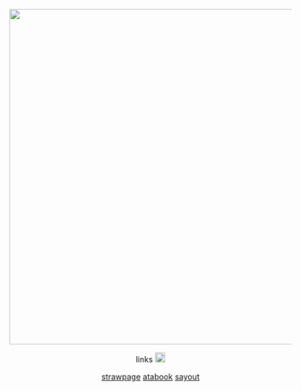 <p align="center">
    <img width="600" src="https://i.pinimg.com/1200x/3c/2b/6b/3c2b6bebe2a9e15a867a82c979bfa00f.jpg">
</p>

<p align="center">
links  <img width="18" src="https://media.tenor.com/3sptHcQIw7oAAAAm/bubbles.webp">

<p align="center">
  <a href=https://nazmiuu3.straw.page>strawpage</a>       <a href=https://nazumi.atabook.org/>atabook</a>        <a href=https://namzspie1.sayout.net/>sayout</a>
